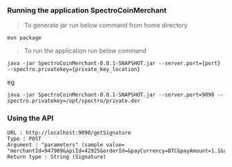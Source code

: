 ### Running the application SpectroCoinMerchant

>To generate jar run below command from home directory

```shell
mvn package
```

> To run the application run below command

```shell
java -jar SpectroCoinMerchant-0.0.1-SNAPSHOT.jar --server.port={port} --spectro.privatekey={private_key_location}
```

eg

```shell
java -jar SpectroCoinMerchant-0.0.1-SNAPSHOT.jar --server.port=9090 --spectro.privatekey=/opt/spectro/private.der
```

### Using the API

```shell
URL : http://localhost:9090/getSignature
Type : POST
Argument : "parameters" (sample value= "merchantId=947909&apiId=42925&orderId=&payCurrency=BTC&payAmount=1.1&receiveCurrency=&receiveAmount=0.0&description=&culture=&callbackUrl=&successUrl=&failureUrl=") 
Return type : String (Signature)
```


